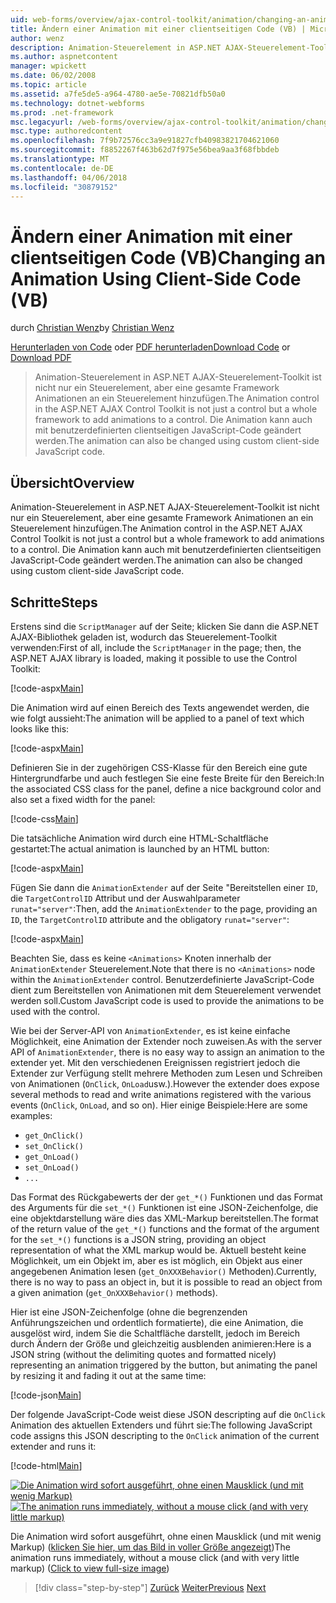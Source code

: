 ```yaml
---
uid: web-forms/overview/ajax-control-toolkit/animation/changing-an-animation-using-client-side-code-vb
title: Ändern einer Animation mit einer clientseitigen Code (VB) | Microsoft Docs
author: wenz
description: Animation-Steuerelement in ASP.NET AJAX-Steuerelement-Toolkit ist nicht nur ein Steuerelement, aber eine gesamte Framework Animationen an ein Steuerelement hinzufügen. Es können auch die Animation...
ms.author: aspnetcontent
manager: wpickett
ms.date: 06/02/2008
ms.topic: article
ms.assetid: a7fe5de5-a964-4780-ae5e-70821dfb50a0
ms.technology: dotnet-webforms
ms.prod: .net-framework
msc.legacyurl: /web-forms/overview/ajax-control-toolkit/animation/changing-an-animation-using-client-side-code-vb
msc.type: authoredcontent
ms.openlocfilehash: 7f9b72576cc3a9e91827cfb40983821704621060
ms.sourcegitcommit: f8852267f463b62d7f975e56bea9aa3f68fbbdeb
ms.translationtype: MT
ms.contentlocale: de-DE
ms.lasthandoff: 04/06/2018
ms.locfileid: "30879152"
---
```

<a name="changing-an-animation-using-client-side-code-vb"></a><span data-ttu-id="69d01-104">Ändern einer Animation mit einer clientseitigen Code (VB)</span><span class="sxs-lookup"><span data-stu-id="69d01-104">Changing an Animation Using Client-Side Code (VB)</span></span>
====================
<span data-ttu-id="69d01-105">durch [Christian Wenz](https://github.com/wenz)</span><span class="sxs-lookup"><span data-stu-id="69d01-105">by [Christian Wenz](https://github.com/wenz)</span></span>

<span data-ttu-id="69d01-106">[Herunterladen von Code](http://download.microsoft.com/download/f/9/a/f9a26acd-8df4-4484-8a18-199e4598f411/Animation11.vb.zip) oder [PDF herunterladen](http://download.microsoft.com/download/6/7/1/6718d452-ff89-4d3f-a90e-c74ec2d636a3/animation11VB.pdf)</span><span class="sxs-lookup"><span data-stu-id="69d01-106">[Download Code](http://download.microsoft.com/download/f/9/a/f9a26acd-8df4-4484-8a18-199e4598f411/Animation11.vb.zip) or [Download PDF](http://download.microsoft.com/download/6/7/1/6718d452-ff89-4d3f-a90e-c74ec2d636a3/animation11VB.pdf)</span></span>

> <span data-ttu-id="69d01-107">Animation-Steuerelement in ASP.NET AJAX-Steuerelement-Toolkit ist nicht nur ein Steuerelement, aber eine gesamte Framework Animationen an ein Steuerelement hinzufügen.</span><span class="sxs-lookup"><span data-stu-id="69d01-107">The Animation control in the ASP.NET AJAX Control Toolkit is not just a control but a whole framework to add animations to a control.</span></span> <span data-ttu-id="69d01-108">Die Animation kann auch mit benutzerdefinierten clientseitigen JavaScript-Code geändert werden.</span><span class="sxs-lookup"><span data-stu-id="69d01-108">The animation can also be changed using custom client-side JavaScript code.</span></span>


## <a name="overview"></a><span data-ttu-id="69d01-109">Übersicht</span><span class="sxs-lookup"><span data-stu-id="69d01-109">Overview</span></span>

<span data-ttu-id="69d01-110">Animation-Steuerelement in ASP.NET AJAX-Steuerelement-Toolkit ist nicht nur ein Steuerelement, aber eine gesamte Framework Animationen an ein Steuerelement hinzufügen.</span><span class="sxs-lookup"><span data-stu-id="69d01-110">The Animation control in the ASP.NET AJAX Control Toolkit is not just a control but a whole framework to add animations to a control.</span></span> <span data-ttu-id="69d01-111">Die Animation kann auch mit benutzerdefinierten clientseitigen JavaScript-Code geändert werden.</span><span class="sxs-lookup"><span data-stu-id="69d01-111">The animation can also be changed using custom client-side JavaScript code.</span></span>

## <a name="steps"></a><span data-ttu-id="69d01-112">Schritte</span><span class="sxs-lookup"><span data-stu-id="69d01-112">Steps</span></span>

<span data-ttu-id="69d01-113">Erstens sind die `ScriptManager` auf der Seite; klicken Sie dann die ASP.NET AJAX-Bibliothek geladen ist, wodurch das Steuerelement-Toolkit verwenden:</span><span class="sxs-lookup"><span data-stu-id="69d01-113">First of all, include the `ScriptManager` in the page; then, the ASP.NET AJAX library is loaded, making it possible to use the Control Toolkit:</span></span>

[!code-aspx[Main](changing-an-animation-using-client-side-code-vb/samples/sample1.aspx)]

<span data-ttu-id="69d01-114">Die Animation wird auf einen Bereich des Texts angewendet werden, die wie folgt aussieht:</span><span class="sxs-lookup"><span data-stu-id="69d01-114">The animation will be applied to a panel of text which looks like this:</span></span>

[!code-aspx[Main](changing-an-animation-using-client-side-code-vb/samples/sample2.aspx)]

<span data-ttu-id="69d01-115">Definieren Sie in der zugehörigen CSS-Klasse für den Bereich eine gute Hintergrundfarbe und auch festlegen Sie eine feste Breite für den Bereich:</span><span class="sxs-lookup"><span data-stu-id="69d01-115">In the associated CSS class for the panel, define a nice background color and also set a fixed width for the panel:</span></span>

[!code-css[Main](changing-an-animation-using-client-side-code-vb/samples/sample3.css)]

<span data-ttu-id="69d01-116">Die tatsächliche Animation wird durch eine HTML-Schaltfläche gestartet:</span><span class="sxs-lookup"><span data-stu-id="69d01-116">The actual animation is launched by an HTML button:</span></span>

[!code-aspx[Main](changing-an-animation-using-client-side-code-vb/samples/sample4.aspx)]

<span data-ttu-id="69d01-117">Fügen Sie dann die `AnimationExtender` auf der Seite "Bereitstellen einer `ID`, die `TargetControlID` Attribut und der Auswahlparameter `runat="server"`:</span><span class="sxs-lookup"><span data-stu-id="69d01-117">Then, add the `AnimationExtender` to the page, providing an `ID`, the `TargetControlID` attribute and the obligatory `runat="server"`:</span></span>

[!code-aspx[Main](changing-an-animation-using-client-side-code-vb/samples/sample5.aspx)]

<span data-ttu-id="69d01-118">Beachten Sie, dass es keine `<Animations>` Knoten innerhalb der `AnimationExtender` Steuerelement.</span><span class="sxs-lookup"><span data-stu-id="69d01-118">Note that there is no `<Animations>` node within the `AnimationExtender` control.</span></span> <span data-ttu-id="69d01-119">Benutzerdefinierte JavaScript-Code dient zum Bereitstellen von Animationen mit dem Steuerelement verwendet werden soll.</span><span class="sxs-lookup"><span data-stu-id="69d01-119">Custom JavaScript code is used to provide the animations to be used with the control.</span></span>

<span data-ttu-id="69d01-120">Wie bei der Server-API von `AnimationExtender`, es ist keine einfache Möglichkeit, eine Animation der Extender noch zuweisen.</span><span class="sxs-lookup"><span data-stu-id="69d01-120">As with the server API of `AnimationExtender`, there is no easy way to assign an animation to the extender yet.</span></span> <span data-ttu-id="69d01-121">Mit den verschiedenen Ereignissen registriert jedoch die Extender zur Verfügung stellt mehrere Methoden zum Lesen und Schreiben von Animationen (`OnClick`, `OnLoad`usw.).</span><span class="sxs-lookup"><span data-stu-id="69d01-121">However the extender does expose several methods to read and write animations registered with the various events (`OnClick`, `OnLoad`, and so on).</span></span> <span data-ttu-id="69d01-122">Hier einige Beispiele:</span><span class="sxs-lookup"><span data-stu-id="69d01-122">Here are some examples:</span></span>

- `get_OnClick()`
- `set_OnClick()`
- `get_OnLoad()`
- `set_OnLoad()`
- `...`

<span data-ttu-id="69d01-123">Das Format des Rückgabewerts der der `get_*()` Funktionen und das Format des Arguments für die `set_*()` Funktionen ist eine JSON-Zeichenfolge, die eine objektdarstellung wäre dies das XML-Markup bereitstellen.</span><span class="sxs-lookup"><span data-stu-id="69d01-123">The format of the return value of the `get_*()` functions and the format of the argument for the `set_*()` functions is a JSON string, providing an object representation of what the XML markup would be.</span></span> <span data-ttu-id="69d01-124">Aktuell besteht keine Möglichkeit, um ein Objekt im, aber es ist möglich, ein Objekt aus einer angegebenen Animation lesen (`get_OnXXXBehavior()` Methoden).</span><span class="sxs-lookup"><span data-stu-id="69d01-124">Currently, there is no way to pass an object in, but it is possible to read an object from a given animation (`get_OnXXXBehavior()` methods).</span></span>

<span data-ttu-id="69d01-125">Hier ist eine JSON-Zeichenfolge (ohne die begrenzenden Anführungszeichen und ordentlich formatierte), die eine Animation, die ausgelöst wird, indem Sie die Schaltfläche darstellt, jedoch im Bereich durch Ändern der Größe und gleichzeitig ausblenden animieren:</span><span class="sxs-lookup"><span data-stu-id="69d01-125">Here is a JSON string (without the delimiting quotes and formatted nicely) representing an animation triggered by the button, but animating the panel by resizing it and fading it out at the same time:</span></span>

[!code-json[Main](changing-an-animation-using-client-side-code-vb/samples/sample6.json)]

<span data-ttu-id="69d01-126">Der folgende JavaScript-Code weist diese JSON descripting auf die `OnClick` Animation des aktuellen Extenders und führt sie:</span><span class="sxs-lookup"><span data-stu-id="69d01-126">The following JavaScript code assigns this JSON descripting to the `OnClick` animation of the current extender and runs it:</span></span>

[!code-html[Main](changing-an-animation-using-client-side-code-vb/samples/sample7.html)]


<span data-ttu-id="69d01-127">[![Die Animation wird sofort ausgeführt, ohne einen Mausklick (und mit wenig Markup)](changing-an-animation-using-client-side-code-vb/_static/image2.png)](changing-an-animation-using-client-side-code-vb/_static/image1.png)</span><span class="sxs-lookup"><span data-stu-id="69d01-127">[![The animation runs immediately, without a mouse click (and with very little markup)](changing-an-animation-using-client-side-code-vb/_static/image2.png)](changing-an-animation-using-client-side-code-vb/_static/image1.png)</span></span>

<span data-ttu-id="69d01-128">Die Animation wird sofort ausgeführt, ohne einen Mausklick (und mit wenig Markup) ([klicken Sie hier, um das Bild in voller Größe angezeigt](changing-an-animation-using-client-side-code-vb/_static/image3.png))</span><span class="sxs-lookup"><span data-stu-id="69d01-128">The animation runs immediately, without a mouse click (and with very little markup) ([Click to view full-size image](changing-an-animation-using-client-side-code-vb/_static/image3.png))</span></span>

> [!div class="step-by-step"]
> <span data-ttu-id="69d01-129">[Zurück](executing-animations-using-client-side-code-vb.md)
> [Weiter](animating-an-updatepanel-control-vb.md)</span><span class="sxs-lookup"><span data-stu-id="69d01-129">[Previous](executing-animations-using-client-side-code-vb.md)
[Next](animating-an-updatepanel-control-vb.md)</span></span>
